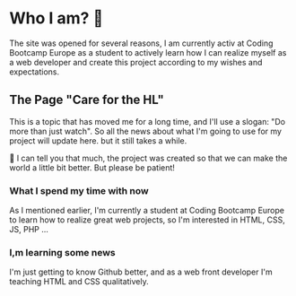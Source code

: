 # Who I am? 👋 #

The site was opened for several reasons, I am currently activ at Coding Bootcamp Europe as a student to actively learn how I can realize myself as a web developer and create this project according to my wishes and expectations.

## The Page "Care for the HL" ##

This is a topic that has moved me for a long time, and I'll use a slogan: "Do more than just watch". So all the news about what I'm going to use for my project will update here. but it still takes a while.

💞️ I can tell you that much, the project was created so that we can make the world a little bit better. But please be patient! 

### What I spend my time with now ###
As I mentioned earlier, I'm currently a student at Coding Bootcamp Europe to learn how to realize great web projects, so I'm interested in HTML, CSS, JS, PHP ...

### I,m learning some news ###
I'm just getting to know Github better, and as a web front developer I'm teaching HTML and CSS qualitatively.



<!---
CareForTheHL/CareForTheHL is a ✨ special ✨ repository because its `README.md` (this file) appears on your GitHub profile.
You can click the Preview link to take a look at your changes.
--->
